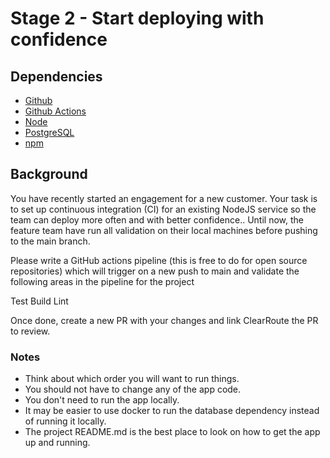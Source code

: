 # Stage 2 - Start deploying with confidence

## Dependencies
- [Github](https://github.com/)
- [Github Actions](https://github.com/)
- [Node](https://nodejs.org/en/)
- [PostgreSQL](https://www.postgresql.org/)
- [npm](https://www.npmjs.com/)

## Background

You have recently started an engagement for a new customer. Your task is to set up continuous integration (CI) for an existing NodeJS service so the team can deploy more often and with better confidence..
Until now, the feature team have run all validation on their local machines before pushing to the main branch. 


Please write a GitHub actions pipeline (this is free to do for open source repositories) which will trigger on a new push to main and validate the following areas in the pipeline for the project

Test
Build
Lint

Once done, create a new PR with your changes and link ClearRoute the PR to review.

### Notes
- Think about which order you will want to run things.
- You should not have to change any of the app code.
- You don't need to run the app locally.
- It may be easier to use docker to run the database dependency instead of running it locally.
- The project README.md is the best place to look on how to get the app up and running.
